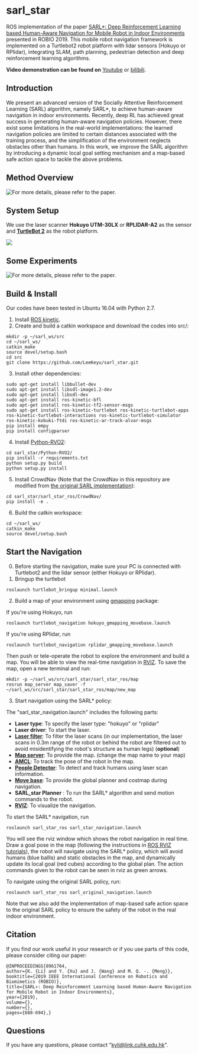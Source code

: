 # sarl_star
ROS implementation of the paper [SARL*: Deep Reinforcement Learning based Human-Aware Navigation for Mobile Robot in Indoor Environments](https://ieeexplore.ieee.org/abstract/document/8961764) presented in ROBIO 2019. This mobile robot navigation framework is implemented on a Turtlebot2 robot platform with lidar sensors (Hokuyo or RPlidar), integrating SLAM, path planning, pedestrian detection and deep reinforcement learning algorithms.

**Video demonstration can be found on**   [Youtube](https://youtu.be/izrrctuUd-g) or [bilibili](https://www.bilibili.com/video/av74520445).

## Introduction
We present an advanced version of the Socially Attentive Reinforcement Learning (SARL) algorithm, namely SARL*, to achieve human-aware navigation in indoor environments. Recently, deep RL has achieved great success in generating human-aware navigation policies. However, there exist some limitations in the real-world implementations: the learned navigation policies are limited to certain distances associated with the training process, and the simplification of the environment neglects obstacles other than humans. In this work, we improve the SARL algorithm by introducing a dynamic local goal setting mechanism and a map-based safe action space to tackle the above problems. 

## Method Overview
![For more details, please refer to the paper.](https://github.com/LeeKeyu/sarl_star/blob/master/imgs/overview.png)


## System Setup

We use the laser scanner **Hokuyo UTM-30LX** or **RPLIDAR-A2** as the sensor and [**TurtleBot 2**](http://wiki.ros.org/turtlebot/Tutorials/indigo)  as the robot platform.

![](https://github.com/LeeKeyu/sarl_star/blob/master/imgs/system.png)



## Some Experiments
![For more details, please refer to the paper.](https://github.com/LeeKeyu/sarl_star/blob/master/imgs/experiments.png)


## Build & Install
Our codes have been tested in Ubuntu 16.04 with Python 2.7. 
1. Install [ROS kinetic](http://wiki.ros.org/kinetic/Installation/Ubuntu).
2. Create and build a catkin workspace and download the codes into src/:
```
mkdir -p ~/sarl_ws/src
cd ~/sarl_ws/
catkin_make
source devel/setup.bash
cd src
git clone https://github.com/LeeKeyu/sarl_star.git
```
3. Install other dependencies:

```
sudo apt-get install libbullet-dev
sudo apt-get install libsdl-image1.2-dev
sudo apt-get install libsdl-dev
sudo apt-get install ros-kinetic-bfl
sudo apt-get install ros-kinetic-tf2-sensor-msgs
sudo apt-get install ros-kinetic-turtlebot ros-kinetic-turtlebot-apps ros-kinetic-turtlebot-interactions ros-kinetic-turtlebot-simulator ros-kinetic-kobuki-ftdi ros-kinetic-ar-track-alvar-msgs
pip install empy
pip install configparser
```
4. Install [Python-RVO2](https://github.com/sybrenstuvel/Python-RVO2):

```
cd sarl_star/Python-RVO2/
pip install -r requirements.txt
python setup.py build
python setup.py install
```
5. Install CrowdNav (Note that the CrowdNav in this repository are modified from [the original SARL implementation](https://github.com/vita-epfl/CrowdNav)):

```
cd sarl_star/sarl_star_ros/CrowdNav/
pip install -e .
```

6. Build the catkin workspace:

```
cd ~/sarl_ws/
catkin_make
source devel/setup.bash
```

## Start the Navigation

0. Before starting the navigation, make sure your PC is connected with Turtlebot2 and the lidar sensor (either Hokuyo or RPlidar).
1. Bringup the turtlebot

```
roslaunch turtlebot_bringup minimal.launch
```
2. Build a map of your environment using [gmapping](http://wiki.ros.org/gmapping) package:


If you're using Hokuyo, run
```
roslaunch turtlebot_navigation hokuyo_gmapping_movebase.launch 
```
If you're using RPlidar, run
```
roslaunch turtlebot_navigation rplidar_gmapping_movebase.launch 
```
Then push or tele-operate the robot to explore the environment and build a map. You will be able to view the real-time navigation in [RVIZ](http://wiki.ros.org/rviz). 
To save the map, open a new terminal and run:

```
mkdir -p ~/sarl_ws/src/sarl_star/sarl_star_ros/map
rosrun map_server map_saver -f ~/sarl_ws/src/sarl_star/sarl_star_ros/map/new_map
```

3. Start navigation using the SARL* policy:

  The "sarl_star_navigation.launch" includes the following parts:

 - **Laser type**: To specify the laser type: "hokuyo" or "rplidar"
 - **Laser driver**: To start the laser.
 - [**Laser filter**](http://wiki.ros.org/laser_filters): To filter the laser scans (in our implementation, the laser scans in 0.3m range of the robot or behind the robot are filtered out to avoid misidentifying the robot's structure as human legs) (**optional**)
 - **[Map server](http://wiki.ros.org/map_server)**: To provide the map. (change the map name to your map)
 - [**AMCL**](http://wiki.ros.org/amcl): To track the pose of the robot in the map.
 - **[**People Detector**](http://wiki.ros.org/people)**: To detect and track humans using laser scan information.
 - [**Move base**](http://wiki.ros.org/move_base): To provide the global planner and costmap during navigation.
 - **SARL_star Planner** : To run the SARL* algorithm and send motion commands to the robot.
 - **[RVIZ](http://wiki.ros.org/rviz)**: To visualize the navigation.

To start the SARL* navigation, run
```
roslaunch sarl_star_ros sarl_star_navigation.launch
```
You will see the rviz window which shows the robot navigation in real time. Draw a goal pose in the map (following the instructions in [ROS RVIZ tutorials](http://wiki.ros.org/navigation/Tutorials/Using%20rviz%20with%20the%20Navigation%20Stack)), the robot will navigate using the SARL* policy, which will avoid humans (blue ballls) and static obstacles in the map, and dynamically update its local goal (red cubes) according to the global plan. The action commands given to the robot can be seen in rviz as green arrows.

To navigate using the original SARL policy, run:

```
roslaunch sarl_star_ros sarl_original_navigation.launch
```
Note that we also add the implementation of map-based safe action space to the original SARL policy to ensure the safety of the robot in the real indoor environment.

## Citation
If you find our work useful in your research or if you use parts of this code, please consider citing our paper:
```
@INPROCEEDINGS{8961764,  
author={K. {Li} and Y. {Xu} and J. {Wang} and M. Q. -. {Meng}},  
booktitle={2019 IEEE International Conference on Robotics and Biomimetics (ROBIO)},   
title={SARL∗: Deep Reinforcement Learning based Human-Aware Navigation for Mobile Robot in Indoor Environments},   
year={2019},  
volume={},  
number={},  
pages={688-694},}
```
## Questions

If you have any questions, please contact "kyli@link.cuhk.edu.hk".


